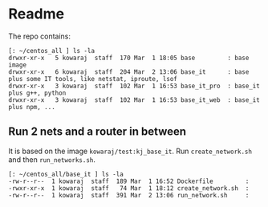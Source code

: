 # Readme

The repo contains:

```
[: ~/centos_all ] ls -la 
drwxr-xr-x   5 kowaraj  staff  170 Mar  1 18:05 base         : base image
drwxr-xr-x   6 kowaraj  staff  204 Mar  2 13:06 base_it      : base plus some IT tools, like netstat, iproute, lsof
drwxr-xr-x   3 kowaraj  staff  102 Mar  1 16:53 base_it_pro  : base_it plus g++, python
drwxr-xr-x   3 kowaraj  staff  102 Mar  1 16:53 base_it_web  : base_it plus npm, ...
```

## Run 2 nets and a router in between

It is based on the image `kowaraj/test:kj_base_it`. Run `create_network.sh` and then `run_networks.sh`.

```
[: ~/centos_all/base_it ] ls -la
-rw-r--r--  1 kowaraj  staff  189 Mar  1 16:52 Dockerfile         : 
-rwxr-xr-x  1 kowaraj  staff   74 Mar  1 18:12 create_network.sh  : 
-rw-r--r--  1 kowaraj  staff  391 Mar  2 13:06 run_network.sh     : 
```


